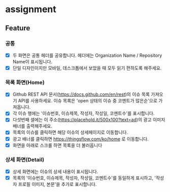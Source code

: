 # assignment

## Feature

### 공통

- [x]  두 화면은 공통 헤더를 공유합니다. 헤더에는 Organization Name / Repository Name이 표시됩니다.
- [x]  단일 디자인이지만 모바일, 데스크톱에서 보았을 때 모두 읽기 편하도록 해주세요.

### 목록 화면(Home)

- [x] Github REST API 문서(https://docs.github.com/en/rest)의 이슈 목록 가져오기 API를 사용하세요. 이슈 목록은 'open 상태의 이슈 중 코멘트가 많은순'으로 가져옵니다.
- [x] 각 이슈 행에는 '이슈번호, 이슈제목, 작성자, 작성일, 코멘트수'를 표시합니다.
- [x] 다섯번째 셀에는 이 주소(https://placehold.it/500x100?text=ad)의 광고 이미지 배너를 출력해주세요.
- [x] 목록의 이슈를 클릭하면 해당 이슈의 상세페이지로 이동합니다.
- [x] 광고 배너를 클릭하면 https://thingsflow.com/ko/home 로 이동합니다.
- [x] 화면을 아래로 스크롤 하면 목록을 더 불러옵니다

### 상세 화면(Detail)

- [x] 상세 화면에는 이슈의 상세 내용이 표시됩니다.
- [x] 목록의 '이슈번호, 이슈제목, 작성자, 작성일, 코멘트수'를 동일하게 표시하고, '작성자 프로필 이미지, 본문'을 추가로 표시합니다.